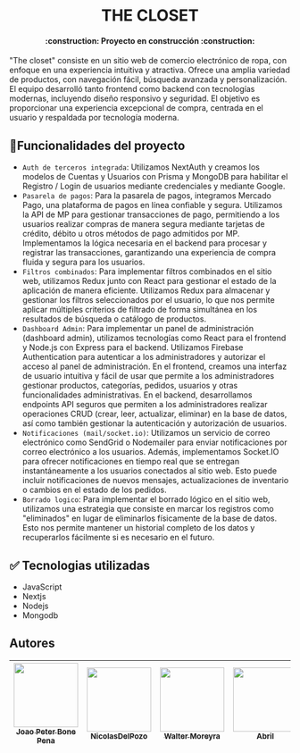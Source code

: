 ## <h1 align="center"> THE CLOSET </h1>

<h4 align="center">
:construction: Proyecto en construcción :construction:
</h4>

"The closet" consiste en un sitio web de comercio electrónico de ropa, con enfoque en una experiencia intuitiva y atractiva. Ofrece una amplia variedad de productos, con navegación fácil, búsqueda avanzada y personalización. El equipo desarrolló tanto frontend como backend con tecnologías modernas, incluyendo diseño responsivo y seguridad. El objetivo es proporcionar una experiencia excepcional de compra, centrada en el usuario y respaldada por tecnología moderna.

## :hammer:Funcionalidades del proyecto

- `Auth de terceros integrada`: Utilizamos NextAuth y creamos los modelos de Cuentas y Usuarios con Prisma y MongoDB para habilitar el Registro / Login de usuarios mediante credenciales y mediante Google.
- `Pasarela de pagos`: Para la pasarela de pagos, integramos Mercado Pago, una plataforma de pagos en línea confiable y segura. Utilizamos la API de MP para gestionar transacciones de pago, permitiendo a los usuarios realizar compras de manera segura mediante tarjetas de crédito, débito u otros métodos de pago admitidos por MP. Implementamos la lógica necesaria en el backend para procesar y registrar las transacciones, garantizando una experiencia de compra fluida y segura para los usuarios.
- `Filtros combinados`: Para implementar filtros combinados en el sitio web, utilizamos Redux junto con React para gestionar el estado de la aplicación de manera eficiente. Utilizamos Redux para almacenar y gestionar los filtros seleccionados por el usuario, lo que nos permite aplicar múltiples criterios de filtrado de forma simultánea en los resultados de búsqueda o catálogo de productos.
- `Dashboard Admin`: Para implementar un panel de administración (dashboard admin), utilizamos tecnologías como React para el frontend y Node.js con Express para el backend. Utilizamos Firebase Authentication para autenticar a los administradores y autorizar el acceso al panel de administración. En el frontend, creamos una interfaz de usuario intuitiva y fácil de usar que permite a los administradores gestionar productos, categorías, pedidos, usuarios y otras funcionalidades administrativas. En el backend, desarrollamos endpoints API seguros que permiten a los administradores realizar operaciones CRUD (crear, leer, actualizar, eliminar) en la base de datos, así como también gestionar la autenticación y autorización de usuarios.
- `Notificaciones (mail/socket.io)`: Utilizamos un servicio de correo electrónico como SendGrid o Nodemailer para enviar notificaciones por correo electrónico a los usuarios. Además, implementamos Socket.IO para ofrecer notificaciones en tiempo real que se entregan instantáneamente a los usuarios conectados al sitio web. Esto puede incluir notificaciones de nuevos mensajes, actualizaciones de inventario o cambios en el estado de los pedidos.
- `Borrado logico`: Para implementar el borrado lógico en el sitio web, utilizamos una estrategia que consiste en marcar los registros como "eliminados" en lugar de eliminarlos físicamente de la base de datos. Esto nos permite mantener un historial completo de los datos y recuperarlos fácilmente si es necesario en el futuro.

## :white_check_mark: Tecnologias utilizadas
- JavaScript
- Nextjs
- Nodejs
- Mongodb

## Autores

| [<img src="https://avatars.githubusercontent.com/u/119123840?v=4" width=115><br><sub>Joao Peter Bone Pena</sub>](https://github.com/peterjbone) |  [<img src="https://avatars.githubusercontent.com/u/71423470?v=4" width=115><br><sub>NicolasDelPozo</sub>](https://github.com/NDelPozo) |  [<img src="https://avatars.githubusercontent.com/u/49510922?v=4" width=115><br><sub>Walter Moreyra</sub>](https://github.com/Wallmoreyra) | [<img src="https://avatars.githubusercontent.com/u/111025964?v=4" width=115><br><sub>Abril</sub>](https://github.com/Abril31) |  [<img src="https://avatars.githubusercontent.com/u/129472389?v=4" width=115><br><sub>Pablo Girardi</sub>](https://github.com/pablogirardi) |
| :---: | :---: | :---: | :---: | :---: |

